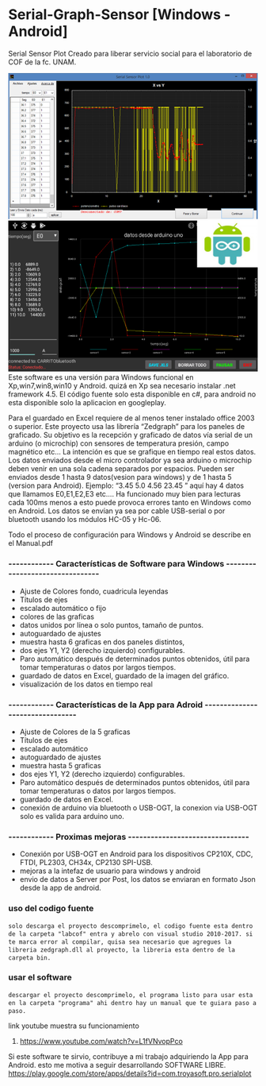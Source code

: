 # Serial-Graph-Sensor [Windows - Android]
Serial Sensor Plot Creado para liberar servicio social para el laboratorio de COF de la fc. UNAM.



![GitHub Logo](panel.png)
![GitHub Logo](panel-android2.png)
Este software es una versión para Windows funcional en Xp,win7,win8,win10 y Android. quizá en Xp sea necesario instalar .net framework 4.5. El código fuente solo esta disponible en c#, para android no esta disponible solo la aplicacion en googleplay.

Para el guardado en Excel requiere de al menos tener instalado office 2003 o superior. Este proyecto usa las librería “Zedgraph” 
para los paneles de graficado.
Su objetivo es la recepción y graficado de datos vía serial de un arduino (o microchip) con sensores de temperatura presión, campo 
magnético etc…  La intención es que se grafique en tiempo real estos datos. Los datos enviados desde el micro controlador ya sea
arduino o microchip deben venir en una sola cadena separados por espacios. Pueden ser enviados desde 1 hasta 9 datos(vesion para windows) y de 1 hasta 5 (version para Android).
Ejemplo: “3.45 5.0 4.56 23.45 ” aquí hay 4 datos  que llamamos E0,E1,E2,E3 etc…. Ha funcionado muy bien para lecturas cada 100ms menos a esto puede provoca errores tanto en Windows como en Android.
Los datos se envían ya sea por cable USB-serial o por bluetooth usando los módulos HC-05 y Hc-06. 

Todo el proceso de configuración para Windows y Android se describe en el Manual.pdf

###  ------------  Características de Software  para Windows --------------------------------
* Ajuste de Colores fondo, cuadricula leyendas
* Títulos de ejes
* escalado automático o fijo
* colores de las graficas
* datos unidos por línea o solo puntos, tamaño de puntos.
* autoguardado de ajustes
* muestra hasta 6 graficas en dos paneles distintos,
* dos ejes Y1, Y2 (derecho izquierdo) configurables.
* Paro automático después de determinados puntos obtenidos, útil para tomar temperaturas o datos por largos tiempos.
* guardado de datos en Excel, guardado de la imagen del gráfico.
* visualización de los datos en tiempo real 

###  ------------  Características de la App  para Adroid --------------------------------

* Ajuste de Colores de la 5 graficas
* Títulos de ejes
* escalado automático
* autoguardado de ajustes
* muestra hasta 5 graficas
* dos ejes Y1, Y2 (derecho izquierdo) configurables.
* Paro automático después de determinados puntos obtenidos, útil para tomar temperaturas o datos por largos tiempos.
* guardado de datos en Excel.
* conexión de arduino via bluetooth o USB-OGT, la conexion via USB-OGT solo es valida para arduino uno.  

###  ------------  Proximas mejoras   --------------------------------
* Conexión por USB-OGT en Android para los dispositivos CP210X, CDC, FTDI, PL2303, CH34x, CP2130 SPI-USB.
* mejoras a la intefaz de usuario para windows y android 
* envio de datos a Server por Post, los datos se enviaran en formato Json desde la app de android.
 

### uso del codigo fuente
    solo descarga el proyecto descomprimelo, el codigo fuente esta dentro de la carpeta "labcof" entra y abrelo con visual studio 2010-2017. si te marca error al compilar, quisa sea necesario que agregues la libreria zedgraph.dll al proyecto, la libreria esta dentro de la carpeta bin.  
### usar el software
    descargar el proyecto descomprimelo, el programa listo para usar esta en la carpeta "programa" ahi dentro hay un manual que te guiara paso a paso. 
 
link youtube muestra su funcionamiento
1. https://www.youtube.com/watch?v=L1fVNvopPco


Si este software te sirvio, contribuye a mi trabajo adquiriendo la App para Android. esto me motiva a seguir desarrollando SOFTWARE LIBRE. https://play.google.com/store/apps/details?id=com.troyasoft.pro.serialplot

